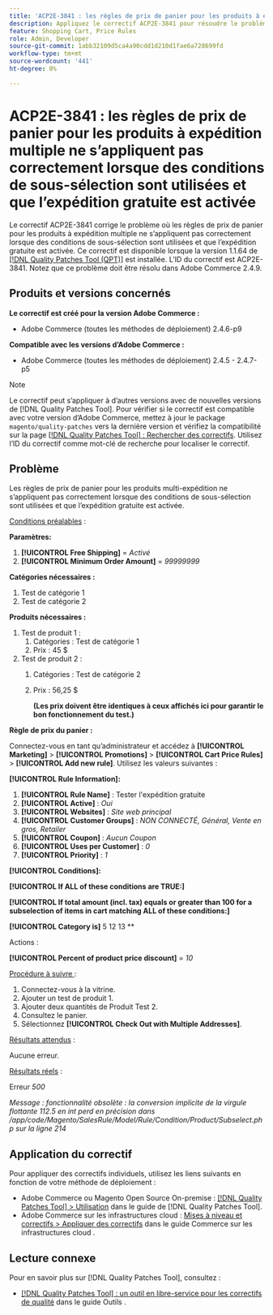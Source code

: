 ```yaml
---
title: 'ACP2E-3841 : les règles de prix de panier pour les produits à expédition multiple ne s’appliquent pas correctement lorsque des conditions de sous-sélection sont utilisées et que l’expédition gratuite est activée'
description: Appliquez le correctif ACP2E-3841 pour résoudre le problème d’Adobe Commerce en raison duquel les règles de prix de panier pour les produits à expédition multiple ne s’appliquent pas correctement lorsque des conditions de sous-sélection sont utilisées et que l’expédition gratuite est activée.
feature: Shopping Cart, Price Rules
role: Admin, Developer
source-git-commit: 1abb32109d5ca4a90cdd1d210d1fae6a728699fd
workflow-type: tm+mt
source-wordcount: '441'
ht-degree: 0%

---
```



# ACP2E-3841 : les règles de prix de panier pour les produits à expédition multiple ne s’appliquent pas correctement lorsque des conditions de sous-sélection sont utilisées et que l’expédition gratuite est activée

Le correctif ACP2E-3841 corrige le problème où les règles de prix de panier pour les produits à expédition multiple ne s’appliquent pas correctement lorsque des conditions de sous-sélection sont utilisées et que l’expédition gratuite est activée. Ce correctif est disponible lorsque la version 1.1.64 de [[!DNL Quality Patches Tool (QPT)]](/help/tools/quality-patches-tool/quality-patches-tool-to-self-serve-quality-patches.md) est installée. L’ID du correctif est ACP2E-3841. Notez que ce problème doit être résolu dans Adobe Commerce 2.4.9.

## Produits et versions concernés

**Le correctif est créé pour la version Adobe Commerce :**

* Adobe Commerce (toutes les méthodes de déploiement) 2.4.6-p9

**Compatible avec les versions d’Adobe Commerce :**

* Adobe Commerce (toutes les méthodes de déploiement) 2.4.5 - 2.4.7-p5

>[!NOTE]
>
>Le correctif peut s’appliquer à d’autres versions avec de nouvelles versions de [!DNL Quality Patches Tool]. Pour vérifier si le correctif est compatible avec votre version d’Adobe Commerce, mettez à jour le package `magento/quality-patches` vers la dernière version et vérifiez la compatibilité sur la page [[!DNL Quality Patches Tool] : Rechercher des correctifs](https://experienceleague.adobe.com/tools/commerce-quality-patches/index.html?lang=fr). Utilisez l’ID du correctif comme mot-clé de recherche pour localiser le correctif.

## Problème

Les règles de prix de panier pour les produits multi-expédition ne s’appliquent pas correctement lorsque des conditions de sous-sélection sont utilisées et que l’expédition gratuite est activée.

<u>Conditions préalables</u> :

**Paramètres:**
1. **[!UICONTROL Free Shipping]** = *Activé*
1. **[!UICONTROL Minimum Order Amount]** = *99999999*

**Catégories nécessaires :**
1. Test de catégorie 1
1. Test de catégorie 2

**Produits nécessaires :**
1. Test de produit 1 :
   1. Catégories : Test de catégorie 1
   1. Prix : 45 $
1. Test de produit 2 :
   1. Catégories : Test de catégorie 2
   1. Prix : 56,25 $ 

      **(Les prix doivent être identiques à ceux affichés ici pour garantir le bon fonctionnement du test.)**

**Règle de prix du panier :**

Connectez-vous en tant qu’administrateur et accédez à **[!UICONTROL Marketing]** > **[!UICONTROL Promotions]** > **[!UICONTROL Cart Price Rules]** > **[!UICONTROL Add new rule]**. Utilisez les valeurs suivantes :

**[!UICONTROL Rule Information]:**
1. **[!UICONTROL Rule Name]** : Tester l&#39;expédition gratuite
1. **[!UICONTROL Active]** : *Oui*
1. **[!UICONTROL Websites]** : *Site web principal*
1. **[!UICONTROL Customer Groups]** : *NON CONNECTÉ, Général, Vente en gros, Retailer*
1. **[!UICONTROL Coupon]** : *Aucun Coupon*
1. **[!UICONTROL Uses per Customer]** : *0*
1. **[!UICONTROL Priority]** : *1*

**[!UICONTROL Conditions]:**

**[!UICONTROL If ALL of these conditions are TRUE:]**


**[!UICONTROL If total amount (incl. tax) equals or greater than 100 for a subselection of items in cart matching ALL of these conditions:]**


**[!UICONTROL Category is]** 5 12 13 **

Actions :

**[!UICONTROL Percent of product price discount]** = *10*

<u>Procédure à suivre </u> :

1. Connectez-vous à la vitrine.
2. Ajouter un test de produit 1.
3. Ajouter deux quantités de Produit Test 2.
4. Consultez le panier.
5. Sélectionnez **[!UICONTROL Check Out with Multiple Addresses]**.

<u>Résultats attendus</u> :

Aucune erreur.

<u>Résultats réels</u> :

Erreur *500*

*Message : fonctionnalité obsolète : la conversion implicite de la virgule flottante 112.5 en int perd en précision dans /app/code/Magento/SalesRule/Model/Rule/Condition/Product/Subselect.php sur la ligne 214*

## Application du correctif

Pour appliquer des correctifs individuels, utilisez les liens suivants en fonction de votre méthode de déploiement :

* Adobe Commerce ou Magento Open Source On-premise : [[!DNL Quality Patches Tool] > Utilisation](/help/tools/quality-patches-tool/usage.md) dans le guide de [!DNL Quality Patches Tool].
* Adobe Commerce sur les infrastructures cloud : [Mises à niveau et correctifs > Appliquer des correctifs](https://experienceleague.adobe.com/docs/commerce-cloud-service/user-guide/develop/upgrade/apply-patches.html?lang=fr) dans le guide Commerce sur les infrastructures cloud .

## Lecture connexe

Pour en savoir plus sur [!DNL Quality Patches Tool], consultez :

* [[!DNL Quality Patches Tool] : un outil en libre-service pour les correctifs de qualité](/help/tools/quality-patches-tool/quality-patches-tool-to-self-serve-quality-patches.md) dans le guide Outils .
